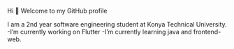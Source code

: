 Hi 👋 Welcome to my GitHub profile

I am a 2nd year software engineering student at Konya Technical University.
    -I’m currently working on Flutter
    -I’m currently learning java and frontend-web.

    
    
